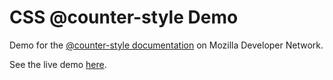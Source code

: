 # CSS @counter-style Demo

Demo for the [@counter-style documentation](https://developer.mozilla.org/en-US/docs/Web/CSS/@counter-style) on Mozilla Developer Network.

See the live demo [here](https://mdn.github.io/css-examples/counter-style-demo/).
